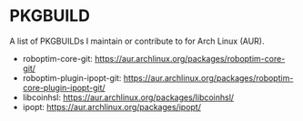 PKGBUILD
========

A list of PKGBUILDs I maintain or contribute to for Arch Linux (AUR).

* roboptim-core-git: https://aur.archlinux.org/packages/roboptim-core-git/
* roboptim-plugin-ipopt-git: https://aur.archlinux.org/packages/roboptim-core-plugin-ipopt-git/
* libcoinhsl: https://aur.archlinux.org/packages/libcoinhsl/
* ipopt: https://aur.archlinux.org/packages/ipopt/
